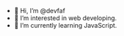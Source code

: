 - 👋 Hi, I’m @devfaf
- 👀 I’m interested in web developing.
- 🌱 I’m currently learning JavaScript.

<!---
devfaf/devfaf is a ✨ special ✨ repository because its `README.md` (this file) appears on your GitHub profile.
You can click the Preview link to take a look at your changes.
--->
